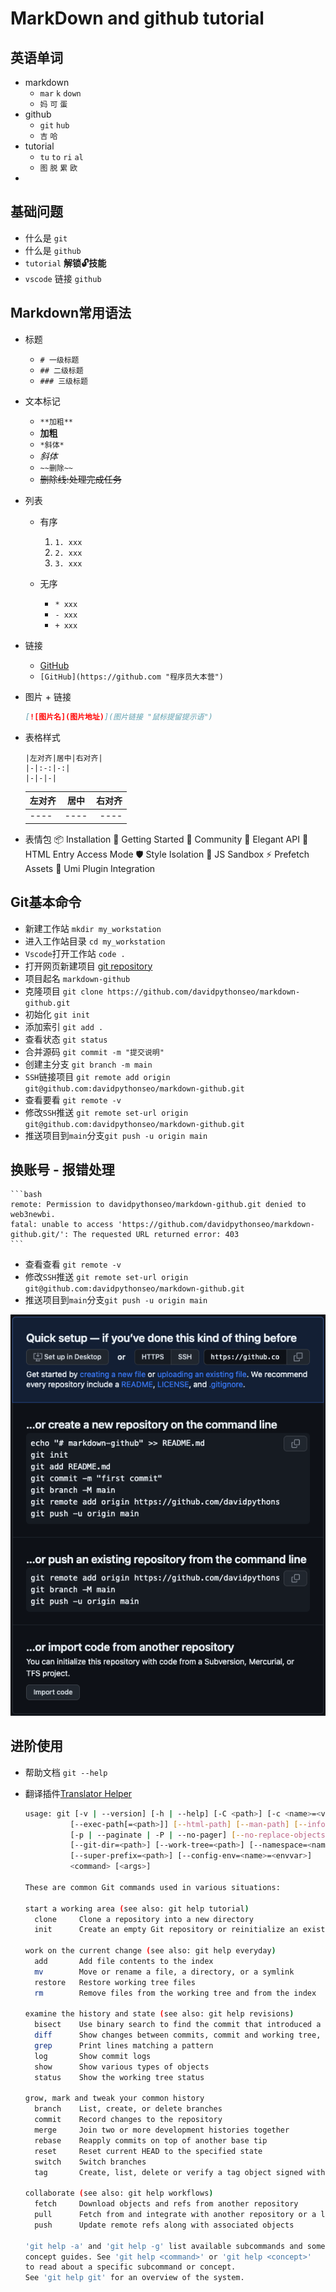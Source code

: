 # MarkDown and github tutorial

## 英语单词

- markdown
  - `mar` `k` `down`
  - `妈` `可` `蛋`
- github
  - `git` `hub`
  - `吉` `哈`
- tutorial 
  - `tu` `to` `ri` `al`
  - `图` `脱` `累` `欧`
- 
## 基础问题

  - 什么是 `git`
  - 什么是 `github`
  - `tutorial` **解锁🔓技能**
  - `vscode` 链接 `github`

## Markdown常用语法

- 标题
  - `# 一级标题`
  - `## 二级标题`
  - `### 三级标题`

- 文本标记
  - `**加粗**`
  - **加粗**
  - `*斜体*`
  - *斜体*
  - `~~删除~~`
  - ~~删除线:处理完成任务~~

- 列表
  - 有序
    1. `1. xxx`
    2. `2. xxx`
    3. `3. xxx`

  - 无序
    - `* xxx`
    - `- xxx`
    - `+ xxx`

- 链接
  - [GitHub](https://github.com "程序员大本营")
  - `[GitHub](https://github.com "程序员大本营")`

- 图片 + 链接
    ```markdown
    [![图片名](图片地址)](图片链接 "鼠标提留提示语")
    ```

- 表格样式
    ```
    |左对齐|居中|右对齐|
    |-|:-:|-:|
    |-|-|-|
    ```
    |左对齐|居中|右对齐|
    |-|:-:|-:|
    ----|----|----|

- 表情包
    📦 Installation
    🔨 Getting Started
    👬 Community
    💃 Elegant API
    💪 HTML Entry Access Mode
    🛡 Style Isolation
    🧳 JS Sandbox
    ⚡  Prefetch Assets
    🔌 Umi Plugin Integration

## Git基本命令

- 新建工作站 `mkdir my_workstation`
- 进入工作站目录 `cd my_workstation`
- `Vscode`打开工作站 `code .`
- 打开网页新建项目 [git repository](https://github.com/new)
- 项目起名 `markdown-github`
- 克隆项目 `git clone https://github.com/davidpythonseo/markdown-github.git`
- 初始化 `git init`
- 添加索引 `git add .`
- 查看状态 `git status`
- 合并源码 `git commit -m "提交说明"`
- 创建主分支 `git branch -m main`
- `SSH`链接项目 `git remote add origin git@github.com:davidpythonseo/markdown-github.git`
- 查看要看 `git remote -v`
- 修改`SSH`推送 `git remote set-url origin git@github.com:davidpythonseo/markdown-github.git`
- 推送项目到`main`分支`git push -u origin main`

## 换账号 - 报错处理
    ```bash
    remote: Permission to davidpythonseo/markdown-github.git denied to web3newbi.
    fatal: unable to access 'https://github.com/davidpythonseo/markdown-github.git/': The requested URL returned error: 403
    ```
- 查看查看 `git remote -v`
- 修改`SSH`推送 `git remote set-url origin git@github.com:davidpythonseo/markdown-github.git`
- 推送项目到`main`分支`git push -u origin main`

![](images/new-repository.png)

## 进阶使用

- 帮助文档 `git --help`
- 翻译插件[Translator Helper](https://marketplace.visualstudio.com/items?itemName=XiaodiYan.translator-helper)

      
  ```bash
  usage: git [-v | --version] [-h | --help] [-C <path>] [-c <name>=<value>]
            [--exec-path[=<path>]] [--html-path] [--man-path] [--info-path]
            [-p | --paginate | -P | --no-pager] [--no-replace-objects] [--bare]
            [--git-dir=<path>] [--work-tree=<path>] [--namespace=<name>]
            [--super-prefix=<path>] [--config-env=<name>=<envvar>]
            <command> [<args>]

  These are common Git commands used in various situations:

  start a working area (see also: git help tutorial)
    clone     Clone a repository into a new directory
    init      Create an empty Git repository or reinitialize an existing one

  work on the current change (see also: git help everyday)
    add       Add file contents to the index
    mv        Move or rename a file, a directory, or a symlink
    restore   Restore working tree files
    rm        Remove files from the working tree and from the index

  examine the history and state (see also: git help revisions)
    bisect    Use binary search to find the commit that introduced a bug
    diff      Show changes between commits, commit and working tree, etc
    grep      Print lines matching a pattern
    log       Show commit logs
    show      Show various types of objects
    status    Show the working tree status

  grow, mark and tweak your common history
    branch    List, create, or delete branches
    commit    Record changes to the repository
    merge     Join two or more development histories together
    rebase    Reapply commits on top of another base tip
    reset     Reset current HEAD to the specified state
    switch    Switch branches
    tag       Create, list, delete or verify a tag object signed with GPG

  collaborate (see also: git help workflows)
    fetch     Download objects and refs from another repository
    pull      Fetch from and integrate with another repository or a local branch
    push      Update remote refs along with associated objects

  'git help -a' and 'git help -g' list available subcommands and some
  concept guides. See 'git help <command>' or 'git help <concept>'
  to read about a specific subcommand or concept.
  See 'git help git' for an overview of the system.
  ```